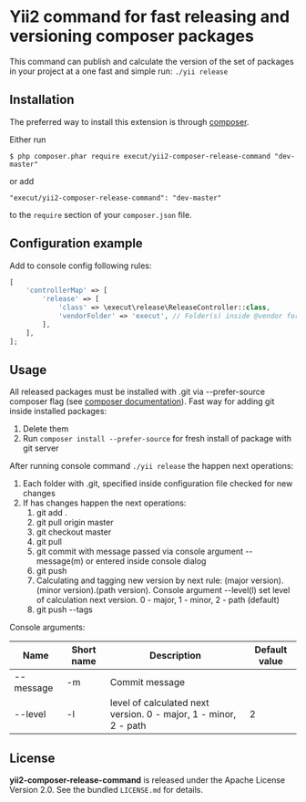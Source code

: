 # Yii2 command for fast releasing and versioning composer packages
This command can publish and calculate the version of the set of packages in your project at a one fast and simple run:
```./yii release```

## Installation

The preferred way to install this extension is through [composer](http://getcomposer.org/download/).

Either run

```
$ php composer.phar require execut/yii2-composer-release-command "dev-master"
```

or add

```
"execut/yii2-composer-release-command": "dev-master"
```

to the ```require``` section of your `composer.json` file.

## Configuration example
Add to console config following rules:
```php
[
    'controllerMap' => [
        'release' => [
            'class' => \execut\release\ReleaseController::class,
            'vendorFolder' => 'execut', // Folder(s) inside @vendor for releasing, supported list 
        ],
    ],
];
```

## Usage
All released packages must be installed with .git via --prefer-source composer flag (see [composer documentation](https://getcomposer.org/doc/03-cli.md)).
Fast way for adding git inside installed packages:
1. Delete them
1. Run ```composer install --prefer-source``` for fresh install of package with git server

After running console command ```./yii release``` the happen next operations:
1. Each folder with .git, specified inside configuration file checked for new changes
1. If has changes happen the next operations:
   1. git add .
   1. git pull origin master
   1. git checkout master
   1. git pull
   1. git commit with message passed via console argument --message(m) or entered inside console dialog
   1. git push
   1. Calculating and tagging new version by next rule: (major version).(minor version).(path version). Console argument --level(l)
   set level of calculation next version. 0 - major, 1 - minor, 2 - path (default)
   1. git push --tags 

Console arguments:

Name | Short name | Description | Default value
-------------------- | ----------- | -------------- | ------
--message | -m | Commit message |  
--level | -l | level of calculated next version. 0 - major, 1 - minor, 2 - path | 2

## License

**yii2-composer-release-command** is released under the Apache License Version 2.0. See the bundled `LICENSE.md` for details.
